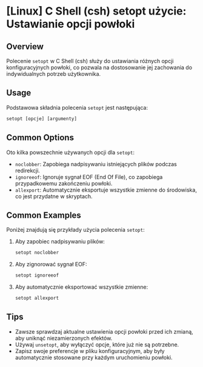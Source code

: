 # [Linux] C Shell (csh) setopt użycie: Ustawianie opcji powłoki

## Overview
Polecenie `setopt` w C Shell (csh) służy do ustawiania różnych opcji konfiguracyjnych powłoki, co pozwala na dostosowanie jej zachowania do indywidualnych potrzeb użytkownika.

## Usage
Podstawowa składnia polecenia `setopt` jest następująca:

```csh
setopt [opcje] [argumenty]
```

## Common Options
Oto kilka powszechnie używanych opcji dla `setopt`:

- `noclobber`: Zapobiega nadpisywaniu istniejących plików podczas redirekcji.
- `ignoreeof`: Ignoruje sygnał EOF (End Of File), co zapobiega przypadkowemu zakończeniu powłoki.
- `allexport`: Automatycznie eksportuje wszystkie zmienne do środowiska, co jest przydatne w skryptach.

## Common Examples
Poniżej znajdują się przykłady użycia polecenia `setopt`:

1. Aby zapobiec nadpisywaniu plików:

   ```csh
   setopt noclobber
   ```

2. Aby zignorować sygnał EOF:

   ```csh
   setopt ignoreeof
   ```

3. Aby automatycznie eksportować wszystkie zmienne:

   ```csh
   setopt allexport
   ```

## Tips
- Zawsze sprawdzaj aktualne ustawienia opcji powłoki przed ich zmianą, aby uniknąć niezamierzonych efektów.
- Używaj `unsetopt`, aby wyłączyć opcje, które już nie są potrzebne.
- Zapisz swoje preferencje w pliku konfiguracyjnym, aby były automatycznie stosowane przy każdym uruchomieniu powłoki.